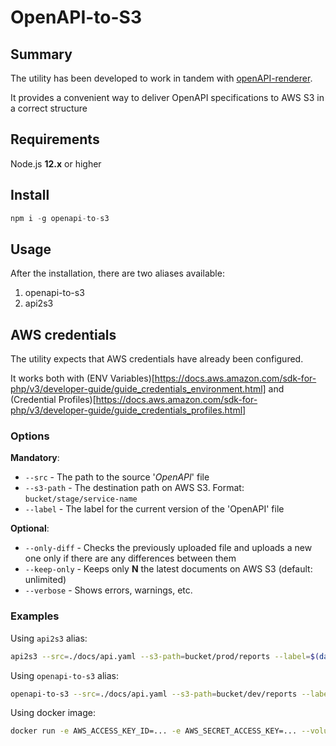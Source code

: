 # OpenAPI-to-S3


## Summary
The utility has been developed to work in tandem with [openAPI-renderer](https://github.com/velmie/openAPI-renderer). 

It provides a convenient way to deliver OpenAPI specifications to AWS S3 in a correct structure


## Requirements

Node.js **12.x** or higher

## Install

```js
npm i -g openapi-to-s3
```

## Usage

After the installation, there are two aliases available:

1. openapi-to-s3
2. api2s3

## AWS credentials

The utility expects that AWS credentials have already been configured.

It works both with (ENV Variables)[https://docs.aws.amazon.com/sdk-for-php/v3/developer-guide/guide_credentials_environment.html] and (Credential Profiles)[https://docs.aws.amazon.com/sdk-for-php/v3/developer-guide/guide_credentials_profiles.html] 

### Options

**Mandatory**:

* ``--src`` - The path to the source '*OpenAPI*' file
* ``--s3-path`` - The destination path on AWS S3. Format: ``bucket/stage/service-name``
* ``--label`` - The label for the current version of the 'OpenAPI' file

**Optional**:

* ``--only-diff`` - Checks the previously uploaded file and uploads a new one only if there are any differences between them
* ``--keep-only`` - Keeps only **N** the latest documents on AWS S3 (default: unlimited)
* ``--verbose`` - Shows errors, warnings, etc.

### Examples

Using ``api2s3`` alias: 
```bash
api2s3 --src=./docs/api.yaml --s3-path=bucket/prod/reports --label=$(date +%s)
```

Using ``openapi-to-s3`` alias:
```bash
openapi-to-s3 --src=./docs/api.yaml --s3-path=bucket/dev/reports --label=latest --keep-only=1 --only-diff
```

Using docker image:
```bash
docker run -e AWS_ACCESS_KEY_ID=... -e AWS_SECRET_ACCESS_KEY=... --volume /path/to/docs:/docs --rm -it velmie/openapi-to-s3 --src=/docs/api.yml --s3Path="velmie-wallet-openapi-docs/dev/reports" --label=$(date +%s)  --keep-only=1 --only-diff
```

